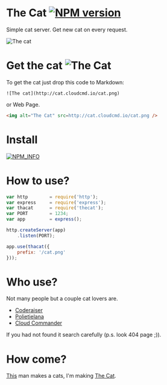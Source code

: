 # The Cat [![NPM version][NPMIMGURL]][NPMURL]

[NPMIMGURL]: https://badge.fury.io/js/thecat.png
[NPM_INFO_IMG]: https://nodei.co/npm/thecat.png?downloads=true&&stars
[NPMURL]: https://npmjs.org/package/thecat "npm"

Simple cat server. Get new cat on every request.

![The cat](http://cat.cloudcmd.io/cat.png "The Cat")

# Get the cat ![The Cat](http://status-io.cloudcmd.io/host/cat.cloudcmd.io/cat.png "Status")

To get the cat just drop this code to Markdown:

```
![The cat](http://cat.cloudcmd.io/cat.png)
```

or Web Page.

```html
<img alt="The Cat" src=http://cat.cloudcmd.io/cat.png />
```

# Install

[![NPM_INFO][NPM_INFO_IMG]][NPMURL]

# How to use?

```js
var http        = require('http');
var express     = require('express');
var thacat      = require('thecat');
var PORT        = 1234;
var app         = express();

http.createServer(app)
    .listen(PORT);

app.use(thacat({
    prefix: '/cat.png'
}));

```

# Who use?

Not many people but a couple cat lovers are.

- [Coderaiser](http://coderaiser.github.io "Coderaiser")
- [Polietielana](http://polietilena.github.io "Polietilena")
- [Cloud Commander](http://cloudcmd.io "Cloud Commander")

If you had not found it search carefully (p.s. look 404 page ;)).

# How come?

[This](http://iconka.com/ "Iconka") man makes a cats, I'm making [The Cat](http://coderaiser.github.io/thecat).
